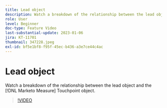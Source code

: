 ```yaml
---
title: Lead object
description: Watch a breakdown of the relationship between the lead object and the [!DNL Marketo Measure] Touchpoint object.
role: User
level: Beginner
doc-type: Feature Video
last-substantial-update: 2023-01-06
jira: KT-11701
thumbnail: 347228.jpeg
exl-id: bf5e1bf8-f95f-45ec-b436-a3e7ce44c4ac
---
```

# Lead object

Watch a breakdown of the relationship between the lead object and the [!DNL Marketo Measure] Touchpoint object.

>[!VIDEO](https://video.tv.adobe.com/v/347228/?quality=12&learn=on)
